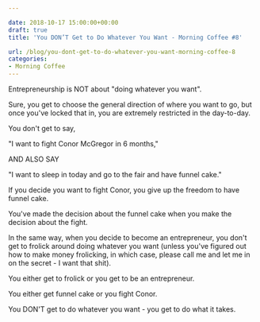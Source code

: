 ```yaml
---

date: 2018-10-17 15:00:00+00:00
draft: true
title: 'You DON’T Get to Do Whatever You Want - Morning Coffee #8'

url: /blog/you-dont-get-to-do-whatever-you-want-morning-coffee-8
categories:
- Morning Coffee
---
```




 


Entrepreneurship is NOT about "doing whatever you want".   

Sure, you get to choose the general direction of where you want to go, but once you've locked that in, you are extremely restricted in the day-to-day.  

You don't get to say,   

"I want to fight Conor McGregor in 6 months,"   

AND ALSO SAY  

"I want to sleep in today and go to the fair and have funnel cake."  

If you decide you want to fight Conor, you give up the freedom to have funnel cake.  

You've made the decision about the funnel cake when you make the decision about the fight.  

In the same way, when you decide to become an entrepreneur, you don't get to frolick around doing whatever you want (unless you've figured out how to make money frolicking, in which case, please call me and let me in on the secret - I want that shit).  

You either get to frolick or you get to be an entrepreneur.  

You either get funnel cake or you fight Conor.  

You DON'T get to do whatever you want - you get to do what it takes.

